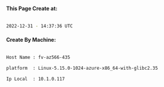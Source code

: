 
   
#### This Page Create at:

```bash

2022-12-31 - 14:37:36 UTC

```

#### Create By Machine:

```bash

Host Name : fv-az566-435

platform  : Linux-5.15.0-1024-azure-x86_64-with-glibc2.35

Ip Local  : 10.1.0.117

```

